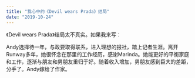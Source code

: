 ```yaml
---
title: "我心中的《Devil wears Prada》结局"
date: "2019-10-24"
---
```


《Devil wears Prada》结局太不真实。如果我来写：

Andy选择待一年，与政要取得联系，进入理想的报社，踏上记者生涯。离开Runway多年，她很怀念在那里的工作经历，感谢Marinda。她能更好的平衡家庭和工作，逐渐与朋友和男朋友重归于好。随着收入增加，男朋友感到巨大的差距，分手了。Andy嫁给了作家。
